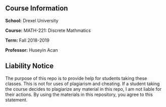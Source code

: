 ## Course Information

**School:** Drexel University

**Course:** MATH-221: Discrete Mathmatics

**Term:** Fall 2018-2019

**Professor:** Huseyin Acan

## Liability Notice
The purpose of this repo is to provide help for students taking these classes.
This is not for uses of plagiarism and cheating.
If a student taking the course decides to plagiarize any material in this repo,
I am not liable for their actions.
By using the materials in this repository, you agree to this statement.
